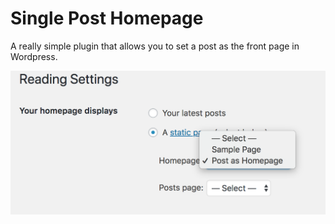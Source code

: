 # Single Post Homepage

A really simple plugin that allows you to set a post as the front page in Wordpress.

![screenshot](single_post_homepage.png)
